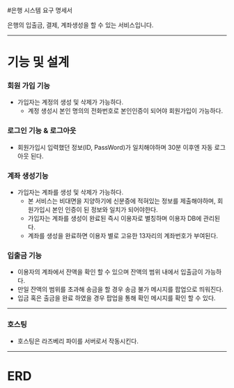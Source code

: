 #은행 시스템 요구 명세서

은행의 입출금, 결제, 계좌생성을 할 수 있는 서비스입니다.

---

# 기능 및 설계

### 회원 가입 기능
- 가입자는 계정의 생성 및 삭제가 가능하다.
	- 계정 생성시 본인 명의의 전화번호로 본인인증이 되어야 회원가입이 가능하다.

### 로그인 기능 & 로그아웃
- 회원가입시 입력했던 정보(ID, PassWord)가 일치해야하며 30분 이후엔 자동 로그아웃 된다.

### 계좌 생성기능
- 가입자는 계좌를 생성 및 삭제가 가능하다.
	- 본 서비스는 비대면을 지양하기에 신분증에 적혀있는 정보를 제출해야하며, 회원가입시 본인 인증이 된 정보와 일치가 되어야한다.
	- 가입자는 계좌를 생성이 완료된 즉시 이용자로 별칭하며 이용자 DB에 관리된다.
	- 계좌를 생성을 완료하면 이용자 별로 고유한 13자리의 계좌번호가 부여된다.
### 입출금 기능
- 이용자의 계좌에서 잔액을 확인 할 수 있으며 잔액의 범위 내에서 입출금이 가능하다.
- 만일 잔액의 범위를 초과해 송금을 할 경우 송금 불가 메시지를 팝업으로 띄워진다.
- 입금 혹은 출금을 완료 하였을 경우 팝업을 통해 확인 메시지를 확인 할 수 있다.

---
### 호스팅

- 호스팅은 라즈베리 파이를 서버로서 작동시킨다.
---
# ERD
